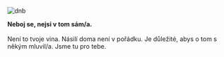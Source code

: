 ![dnb](resource:assets/images/boy_curled_up.png#1000x150)

**Neboj se, nejsi v tom sám/a.**
\
\
Není to tvoje vina. Násilí doma není v pořádku. Je důležité, abys o tom s někým mluvil/a. Jsme tu pro tebe.